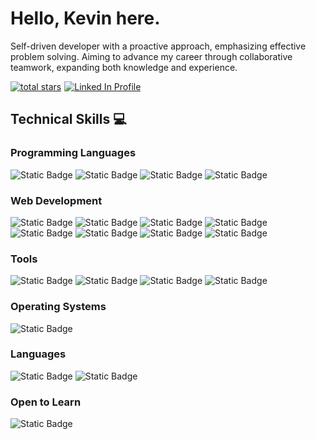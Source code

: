 <h1>Hello, Kevin here.</h1>

<!-- <img src="https://readme-typing-svg.herokuapp.com?font=Edu+TAS+Beginner&size=16&pause=0000&color=E6EDF3&vCenter=true&width=435&lines=Kevin+Zanzi;Software+Developer;Software+Engineer;Systems+Engineer" alt="Typing SVG" style="width:100%;" /> -->

Self-driven developer with a proactive approach, emphasizing effective problem solving. Aiming to advance my career through collaborative teamwork, expanding both knowledge and experience.

<span style="display:flex; gap: 5px">
<a href="https://github.com/kizendev?tab=repositories&sort=stargazers">
  <img alt="total stars" title="Total stars on GitHub" src="https://custom-icon-badges.demolab.com/github/stars/kizendev?color=1155ba&style=for-the-badge&labelColor=1155ba&logo=star"/>
</a>

<a href="https://www.linkedin.com/in/kevinzanzi/">
  <img alt="Linked In Profile" title="Add me on Linked In" src="https://img.shields.io/badge/Linked%20In-%231155ba?style=for-the-badge&logo=LinkedIn"/>
</a>
</span>

<!-- --- -->

## Technical Skills 💻

<!-- <details>
<summary>
Click here to expand!
</summary> -->

### Programming Languages

![Static Badge](https://img.shields.io/badge/Python-%231c1b1e?style=for-the-badge&logo=Python)
![Static Badge](https://img.shields.io/badge/C%2B%2B-%231c1b1e?style=for-the-badge&logo=C%2B%2B)
![Static Badge](https://img.shields.io/badge/JavaScript-%231c1b1e?style=for-the-badge&logo=JavaScript)
![Static Badge](https://img.shields.io/badge/TypeScript-%231c1b1e?style=for-the-badge&logo=TypeScript)
<!-- ![Static Badge](https://img.shields.io/badge/Rust-%231c1b1e?style=for-the-badge&logo=Rust&color=%23320000) -->
<!-- ![Static Badge](https://img.shields.io/badge/GDScript-%231c1b1e?style=for-the-badge&logo=GodotEngine&color=%23320000) -->
<!-- ![Static Badge](https://img.shields.io/badge/Mojo-%231c1b1e?style=for-the-badge&label=%F0%9F%94%A5&labelColor=%23320000&color=%23320000) -->

### Web Development

![Static Badge](https://img.shields.io/badge/Node.JS-%231c1b1e?style=for-the-badge&logo=Node.JS)
![Static Badge](https://img.shields.io/badge/HTML5-%231c1b1e?style=for-the-badge&logo=HTML5)
![Static Badge](https://img.shields.io/badge/CSS3-%231c1b1e?style=for-the-badge&logo=CSS3)
![Static Badge](https://img.shields.io/badge/React-%231c1b1e?style=for-the-badge&logo=React)
![Static Badge](https://img.shields.io/badge/Vite-%231c1b1e?style=for-the-badge&logo=Vite)
![Static Badge](https://img.shields.io/badge/Tailwindcss-%231c1b1e?style=for-the-badge&logo=Tailwindcss)
![Static Badge](https://img.shields.io/badge/npm-%231c1b1e?style=for-the-badge&logo=npm)
![Static Badge](https://img.shields.io/badge/pnpm-%231c1b1e?style=for-the-badge&logo=pnpm)
<!-- ![Static Badge](https://img.shields.io/badge/Svelte-%231c1b1e?style=for-the-badge&logo=Svelte&color=%23320000) -->
<!-- ![Static Badge](https://img.shields.io/badge/SvelteKit-%231c1b1e?style=for-the-badge&logo=Svelte&color=%23320000) -->
<!-- ![Static Badge](https://img.shields.io/badge/Django-%231c1b1e?style=for-the-badge&logo=Django&color=%23320000) -->

<!-- ### Frameworks -->

### Tools

![Static Badge](https://img.shields.io/badge/GitHub-%231c1b1e?style=for-the-badge&logo=GitHub)
![Static Badge](https://img.shields.io/badge/VSCode-%231c1b1e?style=for-the-badge&logo=VisualStudioCode)
![Static Badge](https://img.shields.io/badge/Figma-%231c1b1e?style=for-the-badge&logo=Figma)
![Static Badge](https://img.shields.io/badge/Git-%231c1b1e?style=for-the-badge&logo=Git)

<!-- ### Databases -->

<!-- ![Static Badge](https://img.shields.io/badge/MySQL-%231c1b1e?style=for-the-badge&logo=MySQL&color=%23320000) -->
<!-- ![Static Badge](https://img.shields.io/badge/PostgreSQL-%231c1b1e?style=for-the-badge&logo=PostgreSQL&color=%23320000) -->

### Operating Systems

![Static Badge](https://img.shields.io/badge/Windows_10-%231c1b1e?style=for-the-badge&logo=Windows)

### Languages

![Static Badge](https://img.shields.io/badge/Argentino-%231c1b1e?style=for-the-badge)
![Static Badge](https://img.shields.io/badge/English-%231c1b1e?style=for-the-badge)
<!-- ![Static Badge](https://img.shields.io/badge/Italiano-%231c1b1e?style=for-the-badge&color=%23320000) -->

### Open to Learn

![Static Badge](https://img.shields.io/badge/Even%20more-%231c1b1e?style=for-the-badge)

<!-- </details> -->

<br/>

<!--
#

### Latest Coding With Kevin en Videos -->

<!-- BEGIN YOUTUBE-CODING-WITH-KEVIN -->

<!-- END YOUTUBE-CODING-WITH-KEVIN -->
